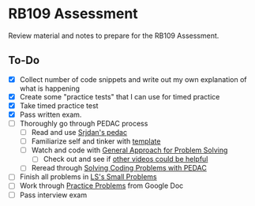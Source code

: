 # RB109 Assessment

Review material and notes to prepare for the RB109 Assessment.

## To-Do

- [x] Collect number of code snippets and write out my own explanation of what is happening
- [x] Create some "practice tests" that I can use for timed practice
- [x] Take timed practice test
- [x] Pass written exam.
- [ ] Thoroughly go through PEDAC process
    - [ ] Read and use [Srjdan's pedac](./pedac/light_pedac.rb)
    - [ ] Familiarize self and tinker with [template](./pedac/pedac_temp.rb)
    - [ ] Watch and code with [General Approach for Problem Solving](https://launchschool.com/gists/c013accd)
        - [ ] Check out and see if [other videos could be helpful](https://launchschool.com/videos)
    - [ ] Reread through [Solving Coding Problems with PEDAC](https://medium.com/launch-school/solving-coding-problems-with-pedac-29141331f93f)
- [ ] Finish all problems in [LS's Small Problems](https://launchschool.com/exercises)
- [ ] Work through [Practice Problems](./interview_assessment/problem_list.md) from Google Doc
- [ ] Pass interview exam